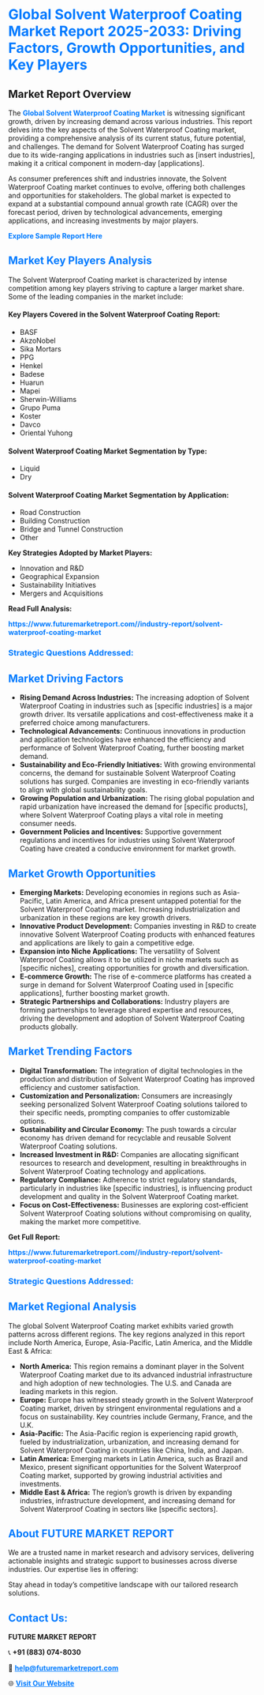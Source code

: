 <h1 style="color: #007BFF;">Global Solvent Waterproof Coating Market Report 2025-2033: Driving Factors, Growth Opportunities, and Key Players</h1>

<section id="overview">
<h2>Market Report Overview</h2>
<p>The <a href="https://www.futuremarketreport.com//industry-report/solvent-waterproof-coating-market" style="color: #007BFF; text-decoration: none;"><strong>Global Solvent Waterproof Coating Market</strong></a> is witnessing significant growth, driven by increasing demand across various industries. This report delves into the key aspects of the Solvent Waterproof Coating market, providing a comprehensive analysis of its current status, future potential, and challenges. The demand for Solvent Waterproof Coating has surged due to its wide-ranging applications in industries such as [insert industries], making it a critical component in modern-day [applications].</p>
<p>As consumer preferences shift and industries innovate, the Solvent Waterproof Coating market continues to evolve, offering both challenges and opportunities for stakeholders. The global market is expected to expand at a substantial compound annual growth rate (CAGR) over the forecast period, driven by technological advancements, emerging applications, and increasing investments by major players.</p>
</section>

<section id="overview">
<p><a href="https://www.futuremarketreport.com//request-sample/reportId=90901" style="color: #007BFF; text-decoration: none;"><strong>Explore Sample Report Here</strong></a></p>
</section>

<section id="key-players">
<h2 style="color: #007BFF;">Market Key Players Analysis</h2>
<p>The Solvent Waterproof Coating market is characterized by intense competition among key players striving to capture a larger market share. Some of the leading companies in the market include:</p>
<h4>Key Players Covered in the Solvent Waterproof Coating Report:</h4>
<ul><li>BASF</li><li>AkzoNobel</li><li>Sika Mortars</li><li>PPG</li><li>Henkel</li><li>Badese</li><li>Huarun</li><li>Mapei</li><li>Sherwin-Williams</li><li>Grupo Puma</li><li>Koster</li><li>Davco</li><li>Oriental Yuhong</li></ul>
<h4>Solvent Waterproof Coating Market Segmentation by Type:</h4>
<ul><li>Liquid</li><li>Dry</li></ul>

<h4>Solvent Waterproof Coating Market Segmentation by Application:</h4>
<ul><li>Road Construction</li><li>Building Construction</li><li>Bridge and Tunnel Construction</li><li>Other</li></ul>
<p><strong>Key Strategies Adopted by Market Players:</strong></p>
<ul>
<li>Innovation and R&D</li>
<li>Geographical Expansion</li>
<li>Sustainability Initiatives</li>
<li>Mergers and Acquisitions</li>
</ul>
</section>

<section>
<p><strong>Read Full Analysis: </strong></p><a href="https://www.futuremarketreport.com//industry-report/solvent-waterproof-coating-market" style="color: #007BFF; text-decoration: none;"><strong>https://www.futuremarketreport.com//industry-report/solvent-waterproof-coating-market</strong></a>
<h3 style="color: #007BFF;">Strategic Questions Addressed:</h3>
</section>

<section id="driving-factors">
<h2 style="color: #007BFF;">Market Driving Factors</h2>
<ul>
<li><strong>Rising Demand Across Industries:</strong> The increasing adoption of Solvent Waterproof Coating in industries such as [specific industries] is a major growth driver. Its versatile applications and cost-effectiveness make it a preferred choice among manufacturers.</li>
<li><strong>Technological Advancements:</strong> Continuous innovations in production and application technologies have enhanced the efficiency and performance of Solvent Waterproof Coating, further boosting market demand.</li>
<li><strong>Sustainability and Eco-Friendly Initiatives:</strong> With growing environmental concerns, the demand for sustainable Solvent Waterproof Coating solutions has surged. Companies are investing in eco-friendly variants to align with global sustainability goals.</li>
<li><strong>Growing Population and Urbanization:</strong> The rising global population and rapid urbanization have increased the demand for [specific products], where Solvent Waterproof Coating plays a vital role in meeting consumer needs.</li>
<li><strong>Government Policies and Incentives:</strong> Supportive government regulations and incentives for industries using Solvent Waterproof Coating have created a conducive environment for market growth.</li>
</ul>
</section>

<section id="growth-opportunities">
<h2 style="color: #007BFF;">Market Growth Opportunities</h2>
<ul>
<li><strong>Emerging Markets:</strong> Developing economies in regions such as Asia-Pacific, Latin America, and Africa present untapped potential for the Solvent Waterproof Coating market. Increasing industrialization and urbanization in these regions are key growth drivers.</li>
<li><strong>Innovative Product Development:</strong> Companies investing in R&D to create innovative Solvent Waterproof Coating products with enhanced features and applications are likely to gain a competitive edge.</li>
<li><strong>Expansion into Niche Applications:</strong> The versatility of Solvent Waterproof Coating allows it to be utilized in niche markets such as [specific niches], creating opportunities for growth and diversification.</li>
<li><strong>E-commerce Growth:</strong> The rise of e-commerce platforms has created a surge in demand for Solvent Waterproof Coating used in [specific applications], further boosting market growth.</li>
<li><strong>Strategic Partnerships and Collaborations:</strong> Industry players are forming partnerships to leverage shared expertise and resources, driving the development and adoption of Solvent Waterproof Coating products globally.</li>
</ul>
</section>

<section id="trending-factors">
<h2 style="color: #007BFF;">Market Trending Factors</h2>
<ul>
<li><strong>Digital Transformation:</strong> The integration of digital technologies in the production and distribution of Solvent Waterproof Coating has improved efficiency and customer satisfaction.</li>
<li><strong>Customization and Personalization:</strong> Consumers are increasingly seeking personalized Solvent Waterproof Coating solutions tailored to their specific needs, prompting companies to offer customizable options.</li>
<li><strong>Sustainability and Circular Economy:</strong> The push towards a circular economy has driven demand for recyclable and reusable Solvent Waterproof Coating solutions.</li>
<li><strong>Increased Investment in R&D:</strong> Companies are allocating significant resources to research and development, resulting in breakthroughs in Solvent Waterproof Coating technology and applications.</li>
<li><strong>Regulatory Compliance:</strong> Adherence to strict regulatory standards, particularly in industries like [specific industries], is influencing product development and quality in the Solvent Waterproof Coating market.</li>
<li><strong>Focus on Cost-Effectiveness:</strong> Businesses are exploring cost-efficient Solvent Waterproof Coating solutions without compromising on quality, making the market more competitive.</li>
</ul>
</section>

<section>
<p><strong>Get Full Report: </strong></p><a href="https://www.futuremarketreport.com//industry-report/solvent-waterproof-coating-market" style="color: #007BFF; text-decoration: none;"><strong>https://www.futuremarketreport.com//industry-report/solvent-waterproof-coating-market</strong></a>
<h3 style="color: #007BFF;">Strategic Questions Addressed:</h3>
</section>


<section id="regional-analysis">
<h2 style="color: #007BFF;">Market Regional Analysis</h2>
<p>The global Solvent Waterproof Coating market exhibits varied growth patterns across different regions. The key regions analyzed in this report include North America, Europe, Asia-Pacific, Latin America, and the Middle East & Africa:</p>
<ul>
<li><strong>North America:</strong> This region remains a dominant player in the Solvent Waterproof Coating market due to its advanced industrial infrastructure and high adoption of new technologies. The U.S. and Canada are leading markets in this region.</li>
<li><strong>Europe:</strong> Europe has witnessed steady growth in the Solvent Waterproof Coating market, driven by stringent environmental regulations and a focus on sustainability. Key countries include Germany, France, and the U.K.</li>
<li><strong>Asia-Pacific:</strong> The Asia-Pacific region is experiencing rapid growth, fueled by industrialization, urbanization, and increasing demand for Solvent Waterproof Coating in countries like China, India, and Japan.</li>
<li><strong>Latin America:</strong> Emerging markets in Latin America, such as Brazil and Mexico, present significant opportunities for the Solvent Waterproof Coating market, supported by growing industrial activities and investments.</li>
<li><strong>Middle East & Africa:</strong> The region’s growth is driven by expanding industries, infrastructure development, and increasing demand for Solvent Waterproof Coating in sectors like [specific sectors].</li>
</ul>
</section>

<footer>
<h2 style="color: #007BFF;">About FUTURE MARKET REPORT</h2>
<p>We are a trusted name in market research and advisory services, delivering actionable insights and strategic support to businesses across diverse industries. Our expertise lies in offering:</p>

<p>Stay ahead in today’s competitive landscape with our tailored research solutions.</p>

<h2 style="color: #007BFF;">Contact Us:</h2>
<p><strong>FUTURE MARKET REPORT</strong></p>
<p>📞 <strong>+91 (883) 074-8030</strong></p>
<p>📧 <strong><a href="mailto:help@futuremarketreport.com" style="color: #007BFF;">help@futuremarketreport.com</a></strong></p>
<p>🌐 <strong><a href="https://www.futuremarketreport.com/" style="color: #007BFF;">Visit Our Website</a></strong></p>
</footer>